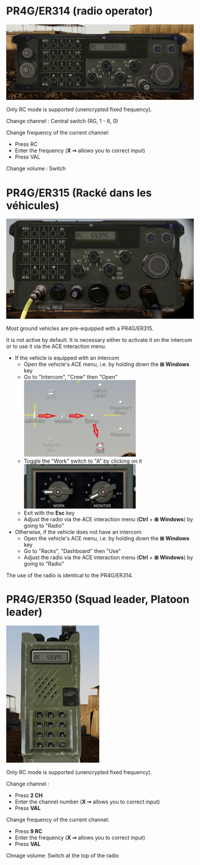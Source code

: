 # PR4G/ER314 (radio operator)

![ER314](er314.png)

Only RC mode is supported (unencrypted fixed frequency).

Change channel : Central switch (RG, 1 - 6, 0) 

Change frequency of the current channel:
   - Press RC
   - Enter the frequency (**X ➞** allows you to correct input)
   - Press VAL 

Change volume : Switch 

# PR4G/ER315 (Racké dans les véhicules) 

![ER315](er315.png)

Most ground vehicles are pre-equipped with a PR4G/ER315.

It is not active by default. It is necessary either to activate it on the intercom or to use it via the ACE interaction menu.
  * If the vehicle is equipped with an intercom
    - Open the vehicle's ACE menu, i.e. by holding down the **⊞ Windows** key
    - Go to "Intercom", "Crew" then "Open"<br />![ACE Menu](intercom_path.png)
    - Toggle the "Work" switch to "A" by clicking on it <br/>![Work switch](intercom_config.png)
    - Exit with the **Esc** key
    - Adjust the radio via the ACE interaction menu (**Ctrl** + **⊞ Windows**) by going to "Radio"
  * Otherwise, if the vehicle does not have an intercom
    - Open the vehicle's ACE menu, i.e. by holding down the **⊞ Windows** key
    - Go to "Racks", "Dashboard" then "Use"
    - Adjust the radio via the ACE interaction menu (**Ctrl** + **⊞ Windows**) by going to "Radio"

The use of the radio is identical to the PR4G/ER314. 

# PR4G/ER350 (Squad leader, Platoon leader)

![ER328](er328.png)

Only RC mode is supported (unencrypted fixed frequency).

Change channel :
   - Press **2 CH**
   - Enter the channel number (**X ➞** allows you to correct input)
   - Press **VAL**

Change frequency of the current channel:
   - Press **9 RC**
   - Enter the frequency (**X ➞** allows you to correct input)
   - Press **VAL**

Chnage volume: Switch at the top of the radio 
